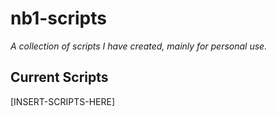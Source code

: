 # nb1-scripts
*A collection of scripts I have created, mainly for personal use.*
## Current Scripts
[INSERT-SCRIPTS-HERE]
